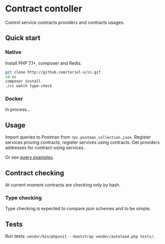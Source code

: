 # Contract contoller

Control service contracts providers and contracts usages.

## Quick start

### Native

Install PHP 7.1+, composer and Redis.

```bash
git clone http://github.com/tariel-x/cc.git
cd cc
composer install
./cc watch type-check
```

### Docker

In process...

## Usage

Import queries to Postman from `rpc.postman_collection.json`. Register services proving contracts, register servives using contracts. Get providers addresses for contract-using services.

Or see [query examples](query.md).

## Contract checking

At current moment contracts are checking only by hash.

### Type checking

Type checking is expected to compare json schemes and to be simple.

## Tests

Run tests: `vendor/bin/phpunit --bootstrap vendor/autoload.php tests/`.
